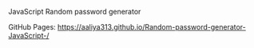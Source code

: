 JavaScript Random password generator

GitHub Pages: https://aaliya313.github.io/Random-password-generator-JavaScript-/

